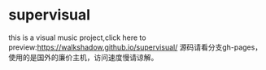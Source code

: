 # supervisual
this is a visual music project,click here to preview:https://walkshadow.github.io/supervisual/
源码请看分支gh-pages，使用的是国外的廉价主机，访问速度慢请谅解。
